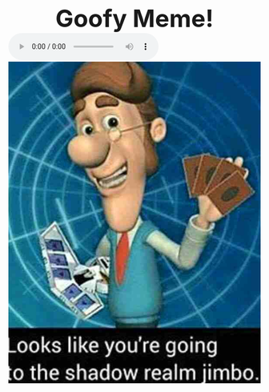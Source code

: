 <html>
<h2><center><font size="15">Goofy Meme!</font></center></h2>
<audio controls>
  <source src="" type="audio/mp3">
</audio>
<head>

<style>
  * {
    padding: 0;
    margin: 0;
  }
  .fit { /* set relative picture size */
    max-width: 100%;
    max-height: 100%;
  }
  .center {
    display: block;
    margin: auto;
  }
</style>
</head>
<body>

<img class="center fit" src="EBjQFBM.jpg" >    

<script src="http://code.jquery.com/jquery-latest.js"></script>
<script type="text/javascript" language="JavaScript">
  function set_body_height() { // set body height = window height
    $('body').height($(window).height());
  }
  $(document).ready(function() {
    $(window).bind('resize', set_body_height);
    set_body_height();
  });
</script>

</body>
</html>
